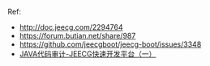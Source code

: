 


Ref:
- http://doc.jeecg.com/2294764
- https://forum.butian.net/share/987
- https://github.com/jeecgboot/jeecg-boot/issues/3348
- [JAVA代码审计-JEECG快速开发平台（一）](https://xz.aliyun.com/t/4405)

